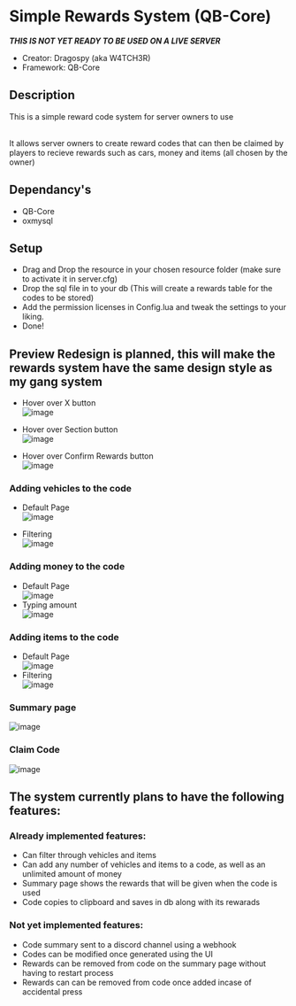 #  Simple Rewards System (QB-Core)
***THIS IS NOT YET READY TO BE USED ON A LIVE SERVER***
- Creator: Dragospy (aka W4TCH3R)
- Framework: QB-Core
## Description

This is a simple reward code system for server owners to use<br>
<br>

It allows server owners to create reward codes that can then be claimed by players to recieve rewards such as cars, money and items (all chosen by the owner)

## Dependancy's
- QB-Core
- oxmysql

## Setup
- Drag and Drop the resource in your chosen resource folder (make sure to activate it in server.cfg)
- Drop the sql file in to your db (This will create a rewards table for the codes to be stored)
- Add the permission licenses in Config.lua and tweak the settings to your liking.
- Done!

## Preview ****Redesign is planned, this will make the rewards system have the same design style as my gang system****
- Hover over X button <br>
![image](https://github.com/user-attachments/assets/036e50ae-61f1-4bc8-9175-a05a5bd8481e)

- Hover over Section button <br>
![image](https://github.com/user-attachments/assets/07f4b7e0-906e-4169-a667-2fa7f7ba805e)

- Hover over Confirm Rewards button <br>
![image](https://github.com/user-attachments/assets/8e011cb2-2191-4dc1-a879-192d3cf8e573)

### Adding vehicles to the code
- Default Page <br>
![image](https://github.com/user-attachments/assets/43d250ca-74da-4c43-bf38-70dcd3571202)

- Filtering <br>
![image](https://github.com/user-attachments/assets/c1dcb5c3-6efa-45da-afbf-774b57a335d7)

### Adding money to the code
- Default Page <br>
![image](https://github.com/user-attachments/assets/0857fc97-72c7-4a70-9b52-59720f8ad405)
- Typing amount <br>
![image](https://github.com/user-attachments/assets/f86d667b-1095-400e-a5f9-216f0b834336)
### Adding items to the code
- Default Page <br>
![image](https://github.com/user-attachments/assets/383c63e5-da0e-4729-921a-f3da7817d41b)
- Filtering <br>
![image](https://github.com/user-attachments/assets/e2d45452-befb-4386-a356-810cb10519f0)

### Summary page
![image](https://github.com/user-attachments/assets/756c4137-08d3-493d-9b32-ff526d6a132a)

### Claim Code
![image](https://github.com/user-attachments/assets/03d01d34-55c9-4615-b63f-25c4c29433f0)



## The system currently plans to have the following features:
 ### Already implemented features:
 - Can filter through vehicles and items
 - Can add any number of vehicles and items to a code, as well as an unlimited amount of money
 - Summary page shows the rewards that will be given when the code is used
 - Code copies to clipboard and saves in db along with its rewarads
 ### Not yet implemented features:
 - Code summary sent to a discord channel using a webhook
 - Codes can be modified once generated using the UI
 - Rewards can be removed from code on the summary page without having to restart process
 - Rewards can can be removed from code once added incase of accidental press
